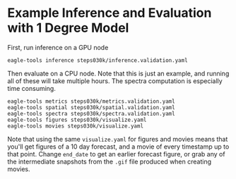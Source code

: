 # Example Inference and Evaluation with 1 Degree Model


First, run inference on a GPU node

```
eagle-tools inference steps030k/inference.validation.yaml
```

Then evaluate on a CPU node. Note that this is just an example,
and running all of these will take multiple hours.
The spectra computation is especially time consuming.

```
eagle-tools metrics steps030k/metrics.validation.yaml
eagle-tools spatial steps030k/spatial.validation.yaml
eagle-tools spectra steps030k/spectra.validation.yaml
eagle-tools figures steps030k/visualize.yaml
eagle-tools movies steps030k/visualize.yaml
```

Note that using the same `visualize.yaml` for figures and movies means that you'll
get figures of a 10 day forecast, and a movie of every timestamp up to that
point.
Change `end_date` to get an earlier forecast figure, or grab any of the
intermediate snapshots from the `.gif` file produced when creating movies.
